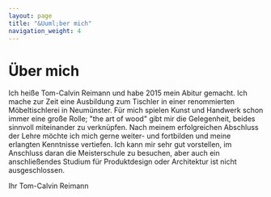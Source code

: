 ```yaml
---
layout: page
title: "&Uuml;ber mich"
navigation_weight: 4
---
```

# Über mich

Ich heiße Tom-Calvin Reimann und habe 2015 mein Abitur gemacht.  Ich mache zur Zeit eine Ausbildung
zum Tischler in einer renommierten Möbeltischlerei in Neumünster.  Für mich spielen Kunst und
Handwerk schon immer eine große Rolle; "the art of wood" gibt mir die Gelegenheit, beides sinnvoll
miteinander zu verknüpfen.  Nach meinem erfolgreichen Abschluss der Lehre möchte ich mich gerne
weiter- und fortbilden und meine erlangten Kenntnisse vertiefen.  Ich kann mir sehr gut vorstellen,
im Anschluss daran die Meisterschule zu besuchen, aber auch ein anschließendes Studium für
Produktdesign oder Architektur ist  nicht ausgeschlossen.

Ihr Tom-Calvin Reimann
